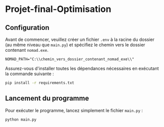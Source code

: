 # Projet-final-Optimisation


## Configuration

Avant de commencer, veuillez créer un fichier `.env` à la racine du dossier (au même niveau que `main.py`) et spécifiez le chemin vers le dossier contenant `nomad.exe`.

```plaintext
NOMAD_PATH="C:\\chemin_vers_dossier_contenant_nomad_exe\\"
```


Assurez-vous d'installer toutes les dépendances nécessaires en exécutant la commande suivante :

```bash
pip install -r requirements.txt
```

## Lancement du programme


Pour exécuter le programme, lancez simplement le fichier `main.py` :

```bash
python main.py
```